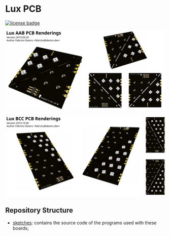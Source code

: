 [license]: http://creativecommons.org/licenses/by-nc-sa/4.0/
[license-badge]: https://img.shields.io/badge/License-CC%20BY--NC--SA%204.0-lightgrey.svg?style=for-the-badge

# Lux PCB

[![license badge][license-badge]][license]

![AAB PCB Renderings](./assets/aab_banner.svg)

![BCC PCB Renderings](./assets/bcc_banner.svg)

## Repository Structure

- [sketches](./sketches): contains the source code of the programs used with
  these boards;
